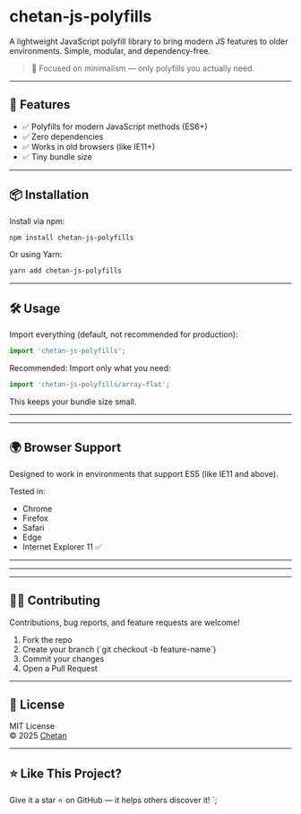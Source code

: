 
# chetan-js-polyfills

A lightweight JavaScript polyfill library to bring modern JS features to older environments. Simple, modular, and dependency-free.

> 🎯 Focused on minimalism — only polyfills you actually need.

---

## 🚀 Features

- ✅ Polyfills for modern JavaScript methods (ES6+)
- ✅ Zero dependencies
- ✅ Works in old browsers (like IE11+)
- ✅ Tiny bundle size

---

## 📦 Installation

Install via npm:

```bash
npm install chetan-js-polyfills
```

Or using Yarn:

```bash
yarn add chetan-js-polyfills
```

---

## 🛠️ Usage

Import everything (default, not recommended for production):

```js
import 'chetan-js-polyfills';
```

Recommended: Import only what you need:

```js
import 'chetan-js-polyfills/array-flat';

```

This keeps your bundle size small.

---



---

## 🌍 Browser Support

Designed to work in environments that support ES5 (like IE11 and above).

Tested in:

- Chrome
- Firefox
- Safari
- Edge
- Internet Explorer 11 ✅

---


---


---

## 🧑‍💻 Contributing

Contributions, bug reports, and feature requests are welcome!

1. Fork the repo
2. Create your branch (\`git checkout -b feature-name\`)
3. Commit your changes
4. Open a Pull Request

---

## 📄 License

MIT License  
© 2025 [Chetan](https://github.com/chetannn-github)

---

## ⭐ Like This Project?

Give it a star ⭐ on GitHub — it helps others discover it!
`;


